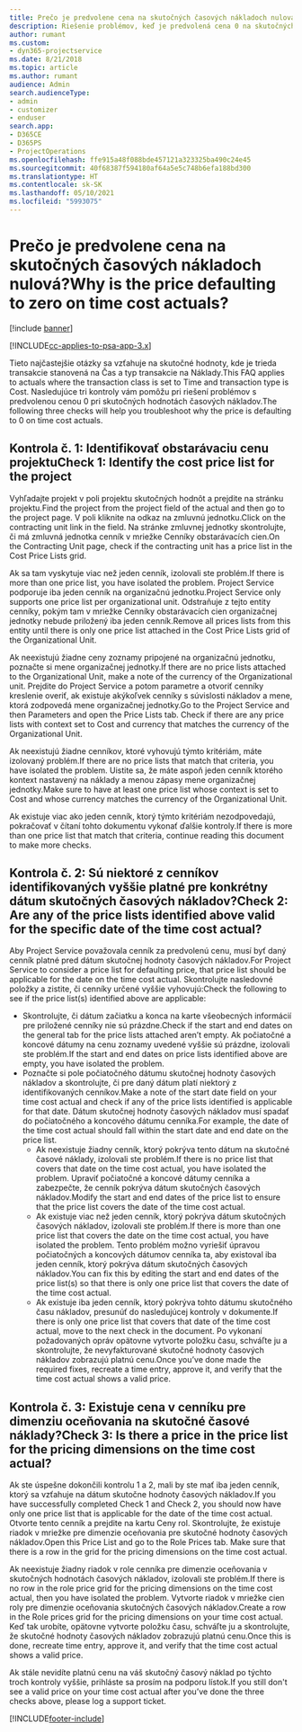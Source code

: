 ```yaml
---
title: Prečo je predvolene cena na skutočných časových nákladoch nulová?
description: Riešenie problémov, keď je predvolená cena 0 na skutočných časových nákladoch.
author: rumant
ms.custom:
- dyn365-projectservice
ms.date: 8/21/2018
ms.topic: article
ms.author: rumant
audience: Admin
search.audienceType:
- admin
- customizer
- enduser
search.app:
- D365CE
- D365PS
- ProjectOperations
ms.openlocfilehash: ffe915a48f088bde457121a323325ba490c24e45
ms.sourcegitcommit: 40f68387f594180af64a5e5c748b6efa188bd300
ms.translationtype: HT
ms.contentlocale: sk-SK
ms.lasthandoff: 05/10/2021
ms.locfileid: "5993075"
---
```

# <a name="why-is-the-price-defaulting-to-zero-on-time-cost-actuals"></a><span data-ttu-id="e66c6-103">Prečo je predvolene cena na skutočných časových nákladoch nulová?</span><span class="sxs-lookup"><span data-stu-id="e66c6-103">Why is the price defaulting to zero on time cost actuals?</span></span>

[!include [banner](../includes/psa-now-project-operations.md)]

[!INCLUDE[cc-applies-to-psa-app-3.x](../includes/cc-applies-to-psa-app-3x.md)]

<span data-ttu-id="e66c6-104">Tieto najčastejšie otázky sa vzťahuje na skutočné hodnoty, kde je trieda transakcie stanovená na Čas a typ transakcie na Náklady.</span><span class="sxs-lookup"><span data-stu-id="e66c6-104">This FAQ applies to actuals where the transaction class is set to Time and transaction type is Cost.</span></span> <span data-ttu-id="e66c6-105">Nasledujúce tri kontroly vám pomôžu pri riešení problémov s predvolenou cenou 0 pri skutočných hodnotách časových nákladov.</span><span class="sxs-lookup"><span data-stu-id="e66c6-105">The following three checks will help you troubleshoot why the price is defaulting to 0 on time cost actuals.</span></span>
 
## <a name="check-1-identify-the-cost-price-list-for-the-project"></a><span data-ttu-id="e66c6-106">Kontrola č. 1: Identifikovať obstarávaciu cenu projektu</span><span class="sxs-lookup"><span data-stu-id="e66c6-106">Check 1: Identify the cost price list for the project</span></span>

<span data-ttu-id="e66c6-107">Vyhľadajte projekt v poli projektu skutočných hodnôt a prejdite na stránku projektu.</span><span class="sxs-lookup"><span data-stu-id="e66c6-107">Find the project from the project field of the actual and then go to the project page.</span></span> <span data-ttu-id="e66c6-108">V poli kliknite na odkaz na zmluvnú jednotku.</span><span class="sxs-lookup"><span data-stu-id="e66c6-108">Click on the contracting unit link in the field.</span></span> <span data-ttu-id="e66c6-109">Na stránke zmluvnej jednotky skontrolujte, či má zmluvná jednotka cenník v mriežke Cenníky obstarávacích cien.</span><span class="sxs-lookup"><span data-stu-id="e66c6-109">On the Contracting Unit page, check if the contracting unit has a price list in the Cost Price Lists grid.</span></span>

<span data-ttu-id="e66c6-110">Ak sa tam vyskytuje viac než jeden cenník, izolovali ste problém.</span><span class="sxs-lookup"><span data-stu-id="e66c6-110">If there is more than one price list, you have isolated the problem.</span></span> <span data-ttu-id="e66c6-111">Project Service podporuje iba jeden cenník na organizačnú jednotku.</span><span class="sxs-lookup"><span data-stu-id="e66c6-111">Project Service only supports one price list per organizational unit.</span></span> <span data-ttu-id="e66c6-112">Odstraňuje z tejto entity cenníky, pokým tam v mriežke Cenníky obstarávacích cien organizačnej jednotky nebude priložený iba jeden cenník.</span><span class="sxs-lookup"><span data-stu-id="e66c6-112">Remove all prices lists from this entity until there is only one price list attached in the Cost Price Lists grid of the Organizational Unit.</span></span>

<span data-ttu-id="e66c6-113">Ak neexistujú žiadne ceny zoznamy pripojené na organizačnú jednotku, poznačte si mene organizačnej jednotky.</span><span class="sxs-lookup"><span data-stu-id="e66c6-113">If there are no price lists attached to the Organizational Unit, make a note of the currency of the Organizational unit.</span></span> <span data-ttu-id="e66c6-114">Prejdite do Project Service a potom parametre a otvoriť cenníky kreslenie overiť, ak existuje akýkoľvek cenníky s súvislosti nákladov a mene, ktorá zodpovedá mene organizačnej jednotky.</span><span class="sxs-lookup"><span data-stu-id="e66c6-114">Go to the Project Service and then Parameters and open the Price Lists tab. Check if there are any price lists with context set to Cost and currency that matches the currency of the Organizational Unit.</span></span>
 
<span data-ttu-id="e66c6-115">Ak neexistujú žiadne cenníkov, ktoré vyhovujú týmto kritériám, máte izolovaný problém.</span><span class="sxs-lookup"><span data-stu-id="e66c6-115">If there are no price lists that match that criteria, you have isolated the problem.</span></span> <span data-ttu-id="e66c6-116">Uistite sa, že máte aspoň jeden cenník ktorého kontext nastavený na náklady a menou zápasy mene organizačnej jednotky.</span><span class="sxs-lookup"><span data-stu-id="e66c6-116">Make sure to have at least one price list whose context is set to Cost and whose currency matches the currency of the Organizational Unit.</span></span>

<span data-ttu-id="e66c6-117">Ak existuje viac ako jeden cenník, ktorý týmto kritériám nezodpovedajú, pokračovať v čítaní tohto dokumentu vykonať ďalšie kontroly.</span><span class="sxs-lookup"><span data-stu-id="e66c6-117">If there is more than one price list that match that criteria, continue reading this document to make more checks.</span></span>

## <a name="check-2-are-any-of-the-price-lists-identified-above-valid-for-the-specific-date-of-the-time-cost-actual"></a><span data-ttu-id="e66c6-118">Kontrola č. 2: Sú niektoré z cenníkov identifikovaných vyššie platné pre konkrétny dátum skutočných časových nákladov?</span><span class="sxs-lookup"><span data-stu-id="e66c6-118">Check 2: Are any of the price lists identified above valid for the specific date of the time cost actual?</span></span>

<span data-ttu-id="e66c6-119">Aby Project Service považovala cenník za predvolenú cenu, musí byť daný cenník platné pred dátum skutočnej hodnoty časových nákladov.</span><span class="sxs-lookup"><span data-stu-id="e66c6-119">For Project Service to consider a price list for defaulting price, that price list should be applicable for the date on the time cost actual.</span></span> <span data-ttu-id="e66c6-120">Skontrolujte nasledovné položky a zistite, či cenníky určené vyššie vyhovujú:</span><span class="sxs-lookup"><span data-stu-id="e66c6-120">Check the following to see if the price list(s) identified above are applicable:</span></span>

- <span data-ttu-id="e66c6-121">Skontrolujte, či dátum začiatku a konca na karte všeobecných informácií pre priložené cenníky nie sú prázdne.</span><span class="sxs-lookup"><span data-stu-id="e66c6-121">Check if the start and end dates on the general tab for the price lists attached aren’t empty.</span></span> <span data-ttu-id="e66c6-122">Ak počiatočné a koncové dátumy na cenu zoznamy uvedené vyššie sú prázdne, izolovali ste problém.</span><span class="sxs-lookup"><span data-stu-id="e66c6-122">If the start and end dates on price lists identified above are empty, you have isolated the problem.</span></span> 
- <span data-ttu-id="e66c6-123">Poznačte si pole počiatočného dátumu skutočnej hodnoty časových nákladov a skontrolujte, či pre daný dátum platí niektorý z identifikovaných cenníkov.</span><span class="sxs-lookup"><span data-stu-id="e66c6-123">Make a note of the start date field on your time cost actual and check if any of the price lists identified is applicable for that date.</span></span> <span data-ttu-id="e66c6-124">Dátum skutočnej hodnoty časových nákladov musí spadať do počiatočného a koncového dátumu cenníka.</span><span class="sxs-lookup"><span data-stu-id="e66c6-124">For example, the date of the time cost actual should fall within the start date and end date on the price list.</span></span> 
    - <span data-ttu-id="e66c6-125">Ak neexistuje žiadny cenník, ktorý pokrýva tento dátum na skutočné časové náklady, izolovali ste problém.</span><span class="sxs-lookup"><span data-stu-id="e66c6-125">If there is no price list that covers that date on the time cost actual, you have isolated the problem.</span></span> <span data-ttu-id="e66c6-126">Upraviť počiatočné a koncové dátumy cenníka a zabezpečte, že cenník pokrýva dátum skutočných časových nákladov.</span><span class="sxs-lookup"><span data-stu-id="e66c6-126">Modify the start and end dates of the price list to ensure that the price list covers the date of the time cost actual.</span></span> 
    - <span data-ttu-id="e66c6-127">Ak existuje viac než jeden cenník, ktorý pokrýva dátum skutočných časových nákladov, izolovali ste problém.</span><span class="sxs-lookup"><span data-stu-id="e66c6-127">If there is more than one price list that covers the date on the time cost actual, you have isolated the problem.</span></span> <span data-ttu-id="e66c6-128">Tento problém možno vyriešiť úpravou počiatočných a koncových dátumov cenníka ta, aby existoval iba jeden cenník, ktorý pokrýva dátum skutočných časových nákladov.</span><span class="sxs-lookup"><span data-stu-id="e66c6-128">You can fix this by editing the start and end dates of the price list(s) so that there is only one price list that covers the date of the time cost actual.</span></span> 
    - <span data-ttu-id="e66c6-129">Ak existuje iba jeden cenník, ktorý pokrýva tohto dátumu skutočného času nákladov, presunúť do nasledujúcej kontroly v dokumente.</span><span class="sxs-lookup"><span data-stu-id="e66c6-129">If there is only one price list that covers that date of the time cost actual, move to the next check in the document.</span></span>
<span data-ttu-id="e66c6-130">Po vykonaní požadovaných opráv opätovne vytvorte položku času, schváľte ju a skontrolujte, že nevyfakturované skutočné hodnoty časových nákladov zobrazujú platnú cenu.</span><span class="sxs-lookup"><span data-stu-id="e66c6-130">Once you’ve done made the required fixes, recreate a time entry, approve it, and verify that the time cost actual shows a valid price.</span></span>

## <a name="check-3-is-there-a-price-in-the-price-list-for-the-pricing-dimensions-on-the-time-cost-actual"></a><span data-ttu-id="e66c6-131">Kontrola č. 3: Existuje cena v cenníku pre dimenziu oceňovania na skutočné časové náklady?</span><span class="sxs-lookup"><span data-stu-id="e66c6-131">Check 3: Is there a price in the price list for the pricing dimensions on the time cost actual?</span></span>

<span data-ttu-id="e66c6-132">Ak ste úspešne dokončili kontrolu 1 a 2, mali by ste mať iba jeden cenník, ktorý sa vzťahuje na dátum skutočne hodnoty časových nákladov.</span><span class="sxs-lookup"><span data-stu-id="e66c6-132">If you have successfully completed Check 1 and Check 2, you should now have only one price list that is applicable for the date of the time cost actual.</span></span> <span data-ttu-id="e66c6-133">Otvorte tento cenník a prejdite na kartu Ceny rol. Skontrolujte, že existuje riadok v mriežke pre dimenzie oceňovania pre skutočné hodnoty časových nákladov.</span><span class="sxs-lookup"><span data-stu-id="e66c6-133">Open this Price List and go to the Role Prices tab. Make sure that there is a row in the grid for the pricing dimensions on the time cost actual.</span></span>

<span data-ttu-id="e66c6-134">Ak neexistuje žiadny riadok v role cenníka pre dimenzie oceňovania v skutočných hodnotách časových nákladov, izolovali ste problém.</span><span class="sxs-lookup"><span data-stu-id="e66c6-134">If there is no row in the role price grid for the pricing dimensions on the time cost actual, then you have isolated the problem.</span></span> <span data-ttu-id="e66c6-135">Vytvorte riadok v mriežke cien roly pre dimenzie oceňovania skutočných časových nákladov.</span><span class="sxs-lookup"><span data-stu-id="e66c6-135">Create a row in the Role prices grid for the pricing dimensions on your time cost actual.</span></span> <span data-ttu-id="e66c6-136">Keď tak urobíte, opätovne vytvorte položku času, schváľte ju a skontrolujte, že skutočné hodnoty časových nákladov zobrazujú platnú cenu.</span><span class="sxs-lookup"><span data-stu-id="e66c6-136">Once this is done, recreate time entry, approve it, and verify that the time cost actual shows a valid price.</span></span>
 
<span data-ttu-id="e66c6-137">Ak stále nevidíte platnú cenu na váš skutočný časový náklad po týchto troch kontroly vyššie, prihláste sa prosím na podporu lístok.</span><span class="sxs-lookup"><span data-stu-id="e66c6-137">If you still don't see a valid price on your time cost actual after you’ve done the three checks above, please log a support ticket.</span></span>





[!INCLUDE[footer-include](../includes/footer-banner.md)]